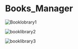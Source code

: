 # Books_Manager

![Booklobrary1](https://user-images.githubusercontent.com/85444852/145839473-9b185892-8caf-4901-8228-394ec9951043.jpg)


![booklibrary2](https://user-images.githubusercontent.com/85444852/145839488-cf7b7523-1e4e-4594-8623-dcaf3ced682c.jpg)


![booklibrary3](https://user-images.githubusercontent.com/85444852/145839505-9144605a-5c81-434a-8e87-72aeb7127704.jpg)
